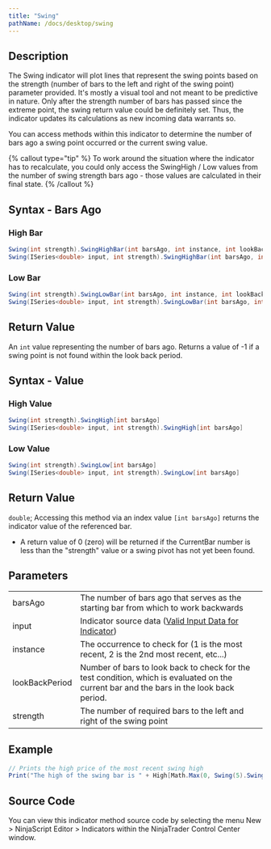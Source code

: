 ```yaml
---
title: "Swing"
pathName: /docs/desktop/swing
---
```


## Description

The Swing indicator will plot lines that represent the swing points based on the strength (number of bars to the left and right of the swing point) parameter provided. It's mostly a visual tool and not meant to be predictive in nature. Only after the strength number of bars has passed since the extreme point, the swing return value could be definitely set. Thus, the indicator updates its calculations as new incoming data warrants so.

You can access methods within this indicator to determine the number of bars ago a swing point occurred or the current swing value.

{% callout type="tip" %}
To work around the situation where the indicator has to recalculate, you could only access the SwingHigh / Low values from the number of swing strength bars ago - those values are calculated in their final state.
{% /callout %}

## Syntax - Bars Ago

### High Bar

```csharp
Swing(int strength).SwingHighBar(int barsAgo, int instance, int lookBackPeriod)
Swing(ISeries<double> input, int strength).SwingHighBar(int barsAgo, int instance, int lookBackPeriod)
```

### Low Bar

```csharp
Swing(int strength).SwingLowBar(int barsAgo, int instance, int lookBackPeriod)
Swing(ISeries<double> input, int strength).SwingLowBar(int barsAgo, int instance, int lookBackPeriod)
```

## Return Value

An `int` value representing the number of bars ago. Returns a value of -1 if a swing point is not found within the look back period.

## Syntax - Value

### High Value

```csharp
Swing(int strength).SwingHigh[int barsAgo]
Swing(ISeries<double> input, int strength).SwingHigh[int barsAgo]
```

### Low Value

```csharp
Swing(int strength).SwingLow[int barsAgo]
Swing(ISeries<double> input, int strength).SwingLow[int barsAgo]
```

## Return Value

`double`; Accessing this method via an index value `[int barsAgo]` returns the indicator value of the referenced bar.

- A return value of 0 (zero) will be returned if the CurrentBar number is less than the "strength" value or a swing pivot has not yet been found.

## Parameters

|  |  |
| --- | --- |
| barsAgo | The number of bars ago that serves as the starting bar from which to work backwards |
| input | Indicator source data ([Valid Input Data for Indicator](/docs/desktop/valid_input_data_for_indicator)) |
| instance | The occurrence to check for (1 is the most recent, 2 is the 2nd most recent, etc...) |
| lookBackPeriod | Number of bars to look back to check for the test condition, which is evaluated on the current bar and the bars in the look back period. |
| strength | The number of required bars to the left and right of the swing point |

## Example

```csharp
// Prints the high price of the most recent swing high
Print("The high of the swing bar is " + High[Math.Max(0, Swing(5).SwingHighBar(0, 1, 10))]);
```

## Source Code

You can view this indicator method source code by selecting the menu New > NinjaScript Editor > Indicators within the NinjaTrader Control Center window.

